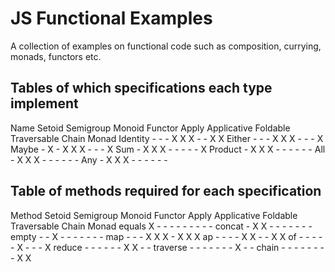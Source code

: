 # JS Functional Examples

A collection of examples on functional code such as composition, currying, monads, functors etc.

## Tables of which specifications each type implement

Name      Setoid  Semigroup  Monoid  Functor  Apply  Applicative  Foldable  Traversable  Chain  Monad
Identity  -       -          -       X        X      X            -         -            X      X
Either    -       -          -       X        X      X            -         -            -      X
Maybe     -       X          -       X        X      X            -         -            -      X
Sum       -       X          X       X        -      -            -         -            -      X
Product   -       X          X       X        -      -            -         -            -      -
All       -       X          X       X        -      -            -         -            -      -
Any       -       X          X       X        -      -            -         -            -      -

## Table of methods required for each specification

Method    Setoid  Semigroup  Monoid  Functor  Apply  Applicative  Foldable  Traversable  Chain  Monad
equals    X       -          -       -        -      -            -         -            -      -
concat    -       X          X       -        -      -            -         -            -      -
empty     -       -          X       -        -      -            -         -            -      -
map       -       -          -       X        X      X            -         X            X      X
ap        -       -          -       -        X      X            -         -            X      X
of        -       -          -       -        -      X            -         -            -      X
reduce    -       -          -       -        -      -            X         X            -      -
traverse  -       -          -       -        -      -            -         X            -      -
chain     -       -          -       -        -      -            -         -            X      X
